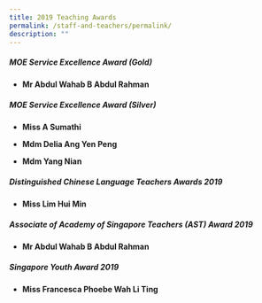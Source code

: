 ```yaml
---
title: 2019 Teaching Awards
permalink: /staff-and-teachers/permalink/
description: ""
---
```

##### MOE Service Excellence Award (Gold)

*   **Mr Abdul Wahab B Abdul Rahman**

  
##### MOE Service Excellence Award (Silver)

*   **Miss A Sumathi**

*   **Mdm Delia Ang Yen Peng**

*   **Mdm Yang Nian**


##### Distinguished Chinese Language Teachers Awards 2019 

*   **Miss Lim Hui Min**


##### Associate of Academy of Singapore Teachers (AST) Award 2019
 

*   **Mr Abdul Wahab B Abdul Rahman**

  

##### Singapore Youth Award 2019 
 

*   **Miss Francesca Phoebe Wah Li Ting**